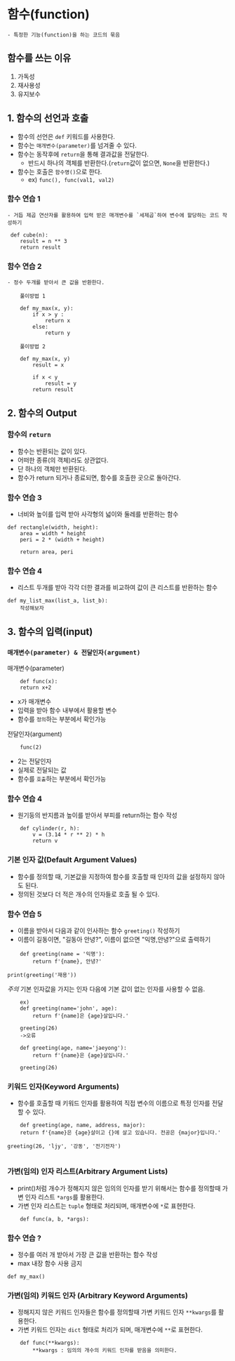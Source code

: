 # 함수(function)
    - 특정한 기능(function)을 하는 코드의 묶음

## 함수를 쓰는 이유
1. 가독성
2. 재사용성
3. 유지보수

## 1. 함수의 선언과 호출
 - 함수의 선언은 `def` 키워드를 사용한다.
 - 함수는 `매개변수(parameter)`를 넘겨줄 수 있다.
 - 함수는 동작후에 `return`을 통해 결과값을 전달한다.
   - 반드시 하나의 객체를 반환한다.(`return`값이 없으면, `None`을 반환한다.)
 - 함수는 호출은 `함수명()`으로 한다.
   - ex) `func(), func(val1, val2)`

### 함수 연습 1
    - 거듭 제곱 연산자를 활용하여 입력 받은 매개변수를 `세제곱`하여 변수에 할당하는 코드 작성하기

```
 def cube(n):
    result = n ** 3
    return result
```

### 함수 연습 2
    - 정수 두개를 받아서 큰 값을 반환한다.
```
    풀이방법 1

    def my_max(x, y):
        if x > y :
            return x
        else:
            return y

    풀이방법 2

    def my_max(x, y)
        result = x

        if x < y
            result = y
        return result
```

## 2. 함수의 Output
### 함수의 `return`
- 함수는 반환되는 값이 있다.
- 어떠한 종류(의 객체)라도 상관없다.
- 단 하나의 객체만 반환된다.
- 함수가 return 되거나 종료되면, 함수를 호출한 곳으로 돌아간다.


### 함수 연습 3
- 너비와 높이를 입력 받아 사각형의 넓이와 둘레를 반환하는 함수

```
def rectangle(width, height):
    area = width * height
    peri = 2 * (width + height)

    return area, peri
```

### 함수 연습 4
- 리스트 두개를 받아 각각 더한 결과를 비교하여 값이 큰 리스트를 반환하는 함수

```
def my_list_max(list_a, list_b):
    작성해보자
```

## 3. 함수의 입력(input)
### `매개변수(parameter) & 전달인자(argument)`

매개변수(parameter)
```
    def func(x):
    return x+2
```
- x가 매개변수
- 입력을 받아 함수 내부에서 활용할 변수
- 함수를 `정의`하는 부분에서 확인가능

전달인자(argument)
```
    func(2)
```
- 2는 전달인자
- 실제로 전달되는 값
- 함수를 `호출`하는 부분에서 확인가능

### 함수 연습 4
- 원기둥의 반지름과 높이를 받아서 부피를 return하는 함수 작성
```
    def cylinder(r, h):
        v = (3.14 * r ** 2) * h
        return v
```

### 기본 인자 값(Default Argument Values)
- 함수를 정의할 때, 기본값을 지정하여 함수를 호출할 때 인자의 값을 설정하지 않아도 된다.
- 정의된 것보다 더 적은 개수의 인자들로 호출 될 수 있다.

### 함수 연습 5
- 이름을 받아서 다음과 같이 인사하는 함수 `greeting()` 작성하기
- 이름이 길동이면, "길동아 안녕?", 이름이 없으면 "익명,안녕?"으로 출력하기
```
    def greeting(name = '익명'):
        return f'{name}, 안녕?'

print(greeting('재용'))
```

*주의* 기본 인자값을 가지는 인자 다음에 기본 값이 없는 인자를 사용할 수 없음.
```
    ex) 
    def greeting(name='john', age):
        return f'{name]은 {age}살입니다.'

    greeting(26)
    ->오류 
```
```
    def greeting(age, name='jaeyong'):
        return f'{name}은 {age}살입니다.'
    
    greeting(26)
```

### 키워드 인자(Keyword Arguments)
- 함수를 호출할 때 키워드 인자를 활용하여 직접 변수의 이름으로 특정 인자를 전달할 수 있다.

```
    def greeting(age, name, address, major):
    return f'{name}은 {age}살이고 {}에 살고 있습니다. 전공은 {major}입니다.'

greeting(26, 'ljy', '강동', '전기전자')


```

### 가변(임의) 인자 리스트(Arbitrary Argument Lists)
- print()처럼 개수가 정해지지 않은 임의의 인자를 받기 위해서는 함수를 정의할때 가변 인자 리스트 `*args`를 활용한다.
- 가변 인자 리스트는 `tuple` 형태로 처리되며, 매개변수에 `*`로 표현한다.

```
    def func(a, b, *args):
```

### 함수 연습 ?
- 정수를 여러 개 받아서 가장 큰 값을 반환하는 함수 작성
- max 내장 함수 사용 금지

```
def my_max()

```

### 가변(임의) 키워드 인자 (Arbitrary Keyword Arguments)
- 정해지지 않은 키워드 인자들은 함수를 정의할때 가변 키워드 인자 `**kwargs`를 활용한다.
- 가변 키워드 인자는 `dict` 형태로 처리가 되며, 매개변수에 `**`로 표현한다.

```
    def func(**kwargs):
        **kwargs : 임의의 개수의 키워드 인자를 받음을 의미한다.
```